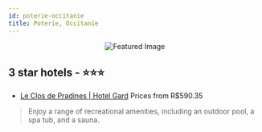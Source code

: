 ```yaml
---
id: poterie-occitanie
title: Poterie, Occitanie
---
```


<center><img src="https://i.travelapi.com/hotels/2000000/1390000/1383500/1383445/ccd55580_z.jpg" alt="Featured Image" /></center>


##  3 star hotels - ⭐️⭐️⭐️

-    [Le Clos de Pradines | Hotel Gard](https://us.hurb.com/hotels/poterie/le-clos-de-pradines-hotel-gard-JNP-JP385503?cmp=18055) Prices from R$590.35
   > Enjoy a range of recreational amenities, including an outdoor pool, a spa tub, and a sauna.
